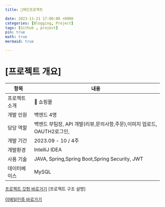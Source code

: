 ```yaml
---
title: 📃메인프로젝트

date: 2023-11-21 17:00:00 +0900
categories: [Blogging, Project]
tags: [Github , project]
pin: true
math: true
mermaid: true

---
```


# [프로젝트 개요]

| 항목 | 내용 |
| --- | --- |
| 프로젝트 소개 | 🛒 쇼핑몰 |
| 개발 인원 | 백엔드 4명 |
| 담당 역할 | 백엔드 부팀장, API 개발(리뷰,문의사항,주문),이미지 업로드, OAUTH2로그인,   |
| 개발 기간 | 2023.09 - 10 / 4주  |
| 개발환경 | IntelliJ IDEA |
| 사용 기술 | JAVA, Spring,Spring Boot,Spring Security, JWT |
| 데이터베이스 | MySQL |

[프로젝트 깃헙 바로가기](https://github.com/ararp1006/mainProject)
[프로젝트 구조 설명]

[이메일인증 바로가기](https://ararp1006.github.io/posts/%EC%9D%B4%EB%A9%94%EC%9D%BC%EC%9D%B8%EC%A6%9D/)

[^footnote]: The footnote source
[^fn-nth-2]: The 2nd footnote source
